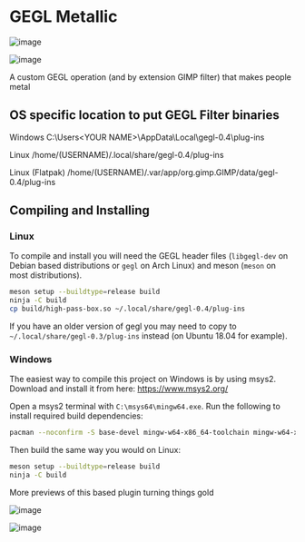 GEGL Metallic
=========

![image](https://github.com/LinuxBeaver/gegl-metallic---Make-people-metal-with-GEGL/assets/78667207/b71f8ead-fae2-4016-84aa-10bd33596d0e)


![image](https://github.com/LinuxBeaver/gegl-metallic---Make-people-metal-with-GEGL/assets/78667207/25cfe85a-7c3a-4136-bc49-64c09dcd5c68)


A custom GEGL operation (and by extension GIMP filter) that makes people metal


## OS specific location to put GEGL Filter binaries 

Windows
 C:\\Users\<YOUR NAME>\AppData\Local\gegl-0.4\plug-ins
 
 Linux 
 /home/(USERNAME)/.local/share/gegl-0.4/plug-ins
 
 Linux (Flatpak)
 /home/(USERNAME)/.var/app/org.gimp.GIMP/data/gegl-0.4/plug-ins



## Compiling and Installing

### Linux

To compile and install you will need the GEGL header files (`libgegl-dev` on
Debian based distributions or `gegl` on Arch Linux) and meson (`meson` on
most distributions).

```bash
meson setup --buildtype=release build
ninja -C build
cp build/high-pass-box.so ~/.local/share/gegl-0.4/plug-ins
```

If you have an older version of gegl you may need to copy to `~/.local/share/gegl-0.3/plug-ins`
instead (on Ubuntu 18.04 for example).



### Windows

The easiest way to compile this project on Windows is by using msys2.  Download
and install it from here: https://www.msys2.org/

Open a msys2 terminal with `C:\msys64\mingw64.exe`.  Run the following to
install required build dependencies:

```bash
pacman --noconfirm -S base-devel mingw-w64-x86_64-toolchain mingw-w64-x86_64-meson mingw-w64-x86_64-gegl
```

Then build the same way you would on Linux:

```bash
meson setup --buildtype=release build
ninja -C build
```

More previews of this based plugin turning things gold

![image](https://github.com/LinuxBeaver/gegl-metallic---Make-people-metal-with-GEGL/assets/78667207/247e4d8e-5b6f-4b17-a8f5-561470be0bf7)


![image](https://github.com/LinuxBeaver/gegl-metallic---Make-people-metal-with-GEGL/assets/78667207/8519297a-26cf-4d1e-a6da-b71429bd2628)
